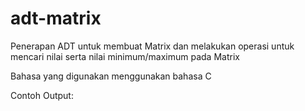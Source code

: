 # adt-matrix
Penerapan ADT untuk membuat Matrix dan melakukan operasi untuk mencari nilai serta nilai minimum/maximum pada Matrix

Bahasa yang digunakan menggunakan bahasa C

Contoh Output:
